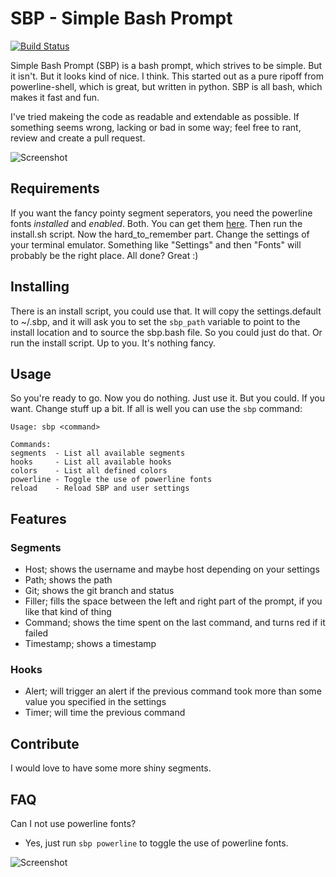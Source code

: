 # SBP - Simple Bash Prompt
[![Build Status](https://travis-ci.org/brujoand/sbp.svg?branch=master)](https://travis-ci.org/brujoand/sbp)

Simple Bash Prompt (SBP) is a bash prompt, which strives to be simple. But it isn't. But it looks kind of nice. I think. 
This started out as a pure ripoff from powerline-shell, which is great, but written in python.
SBP is all bash, which makes it fast and fun.

I've tried makeing the code as readable and extendable as possible. 
If something seems wrong, lacking or bad in some way; feel free to rant, review and create a pull request.

![Screenshot](https://raw.githubusercontent.com/brujoand/sbp/master/resources/timer.png)

## Requirements
If you want the fancy pointy segment seperators, you need the powerline fonts _installed_ and _enabled_. Both.
You can get them [here](https://github.com/powerline/fonts).
Then run the install.sh script. Now the hard_to_remember part. Change the settings of your terminal emulator. 
Something like "Settings" and then "Fonts" will probably be the right place.
All done? 
Great :)

## Installing
There is an install script, you could use that. It will copy the settings.default to ~/.sbp, and it will ask you
to set the ```sbp_path``` variable to point to the install location and to source the sbp.bash file. So you could just do that.
Or run the install script. Up to you. It's nothing fancy.

## Usage
So you're ready to go. Now you do nothing. Just use it. But you could. If you want. Change stuff up a bit.
If all is well you can use the ```sbp``` command:
```
Usage: sbp <command>

Commands:
segments  - List all available segments
hooks     - List all available hooks
colors    - List all defined colors
powerline - Toggle the use of powerline fonts
reload    - Reload SBP and user settings
```

## Features
### Segments
- Host; shows the username and maybe host depending on your settings
- Path; shows the path
- Git; shows the git branch and status
- Filler; fills the space between the left and right part of the prompt, if you like that kind of thing
- Command; shows the time spent on the last command, and turns red if it failed 
- Timestamp; shows a timestamp

### Hooks
- Alert; will trigger an alert if the previous command took more than some value you specified in the settings
- Timer; will time the previous command

## Contribute
I would love to have some more shiny segments.

## FAQ
Can I not use powerline fonts?
  - Yes, just run ```sbp powerline``` to toggle the use of powerline fonts.

![Screenshot](https://raw.githubusercontent.com/brujoand/sbp/master/resources/powerline-toggle.png)
